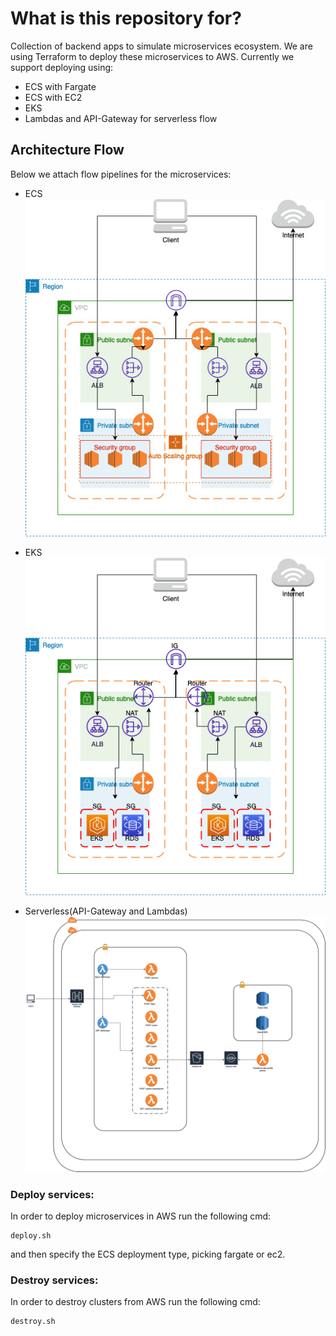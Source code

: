 # What is this repository for? #
Collection of backend apps to simulate microservices ecosystem. We are using Terraform to deploy these microservices to AWS. Currently we support deploying using:
- ECS with Fargate
- ECS with EC2
- EKS
- Lambdas and API-Gateway for serverless flow

## Architecture Flow

Below we attach flow pipelines for the microservices:

- ECS
 ![following](./ECS_Cloud_Architecture.jpg)

- EKS
 ![following](./EKS_Cloud_Architecture.png)

- Serverless(API-Gateway and Lambdas)
 ![following](./Serverless_Cloud_Architecture.png)

### Deploy services: ###

In order to deploy microservices in AWS run the following cmd:

```shell
deploy.sh
```

and then specify the ECS deployment type, picking fargate or ec2.

### Destroy services: ###

In order to destroy clusters from AWS run the following cmd:

```shell
destroy.sh
```
